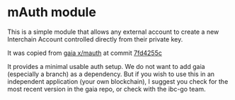# mAuth module

This is a simple module that allows any external account to create a new Interchain Account
controlled directly from their private key.

It was copied from [gaia x/mauth](https://github.com/cosmos/gaia/tree/ica-acct-auth/x/mauth) at commit [7fd4255c](https://github.com/cosmos/gaia/commit/7fd4255c8d1afd9b1e133380febda88911dc03e4)

It provides a minimal usable auth setup. We do not want to add gaia (especially a branch) as a dependency. But if you wish to use this in an independent application (your own blockchain), I suggest you check for the most recent version in the gaia repo, or check with the ibc-go team.
